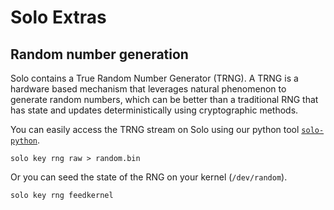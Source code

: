 # Solo Extras

## Random number generation

Solo contains a True Random Number Generator (TRNG).  A TRNG is a hardware based mechanism
that leverages natural phenomenon to generate random numbers, which can be better than a traditional
RNG that has state and updates deterministically using cryptographic methods.

You can easily access the TRNG stream on Solo using our python tool [`solo-python`](https://github.com/solokeys/solo-python).

```
solo key rng raw > random.bin
```

Or you can seed the state of the RNG on your kernel (`/dev/random`).

```
solo key rng feedkernel
```

